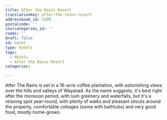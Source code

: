 ```yaml
---
title: After the Rains Resort
translationKey: after-the-rains-resort
addressbook_id: 3209
postalcode: ''
starcategories_id: ''
rooms: ''
draft: false
id: hotel
type: hotels
tags:
  - Hotels
  - After the Rains Resort
categories:

---
```

After The Rains is set in a 16-acre coffee plantation, with astonishing views over the hills and valleys of Wayanad. As the name suggests, it's best right after the monsoon period, with lush greenery and waterfalls, but it's a relaxing spot year-round, with plenty of walks and pleasant sitouts around the property, comfortable cottages (some with bathtubs) and very good food, mostly home-grown.